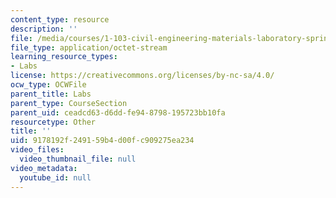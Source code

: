 ```yaml
---
content_type: resource
description: ''
file: /media/courses/1-103-civil-engineering-materials-laboratory-spring-2004/9178192f249159b4d00fc909275ea234_GroupB1.zip
file_type: application/octet-stream
learning_resource_types:
- Labs
license: https://creativecommons.org/licenses/by-nc-sa/4.0/
ocw_type: OCWFile
parent_title: Labs
parent_type: CourseSection
parent_uid: ceadcd63-d6dd-fe94-8798-195723bb10fa
resourcetype: Other
title: ''
uid: 9178192f-2491-59b4-d00f-c909275ea234
video_files:
  video_thumbnail_file: null
video_metadata:
  youtube_id: null
---
```


